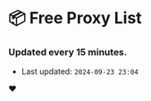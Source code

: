 # :package: Free Proxy List
### Updated every 15 minutes.

- Last updated: `2024-09-23 23:04`

:heart:
